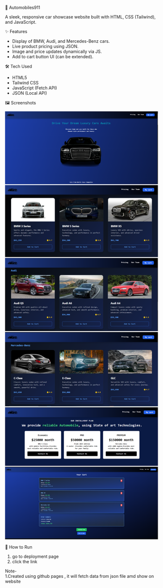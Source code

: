  🚗 Automobiles911

A sleek, responsive car showcase website built with HTML, CSS (Tailwind), and JavaScript.

 ✨ Features

- Display of BMW, Audi, and Mercedes-Benz cars.
- Live product pricing using JSON.
- Image and price updates dynamically via JS.
- Add to cart button UI (can be extended).

 🛠️ Tech Used

- HTML5
- Tailwind CSS
- JavaScript (Fetch API)
- JSON (Local API)

🖼️ Screenshots

![Homepage ](./image/readme/Screenshot%202025-05-15%20171559.png)
![BMW Car Section ](./image/readme/Screenshot%202.png)
![Audi Car Section ](./image/readme/Screenshot%203.png)
![Mercedez Car Section ](./image/readme/Screenshot%204.png)
![Installment Section ](./image/readme/Screenshot%205.png)
![Cart Section ](./image/readme/Screensho%206.png)


🔧 How to Run 
1. go to deployment page
2. click the link

Note-  
1.Created using github pages , it will fetch data from json file amd show on website

